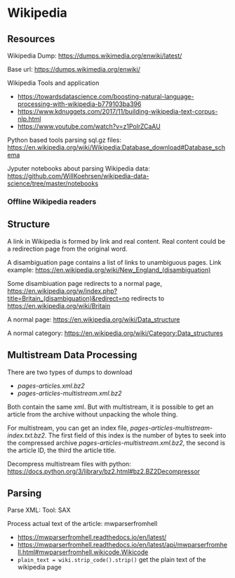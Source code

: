 # Wikipedia

## Resources

Wikipedia Dump: https://dumps.wikimedia.org/enwiki/latest/

Base url: https://dumps.wikimedia.org/enwiki/

Wikipedia Tools and application

- https://towardsdatascience.com/boosting-natural-language-processing-with-wikipedia-b779103ba396
- https://www.kdnuggets.com/2017/11/building-wikipedia-text-corpus-nlp.html
- https://www.youtube.com/watch?v=z1PolrZCaAU

Python based tools parsing sql.gz files: https://en.wikipedia.org/wiki/Wikipedia:Database_download#Database_schema

Jyputer notebooks about parsing Wikipedia data: https://github.com/WillKoehrsen/wikipedia-data-science/tree/master/notebooks

### Offline Wikipedia readers

## Structure

A link in Wikipedia is formed by link and real content. Real content could be a redirection page from the original word.

A disambiguation page contains a list of links to unambiguous pages. Link example: https://en.wikipedia.org/wiki/New_England_(disambiguation)

Some disambiuation page redirects to a normal page, https://en.wikipedia.org/w/index.php?title=Britain_(disambiguation)&redirect=no redirects to https://en.wikipedia.org/wiki/Britain

A normal page: https://en.wikipedia.org/wiki/Data_structure

A normal category: https://en.wikipedia.org/wiki/Category:Data_structures

## Multistream Data Processing

There are two types of dumps to download

- *pages-articles.xml.bz2*
- *pages-articles-multistream.xml.bz2*

Both contain the same xml. But with multistream, it is possible to get an article from the archive without unpacking the whole thing. 

For multistream, you can get an index file, *pages-articles-multistream-index.txt.bz2*. The first field of this index is the number of bytes to seek into the compressed archive *pages-articles-multistream.xml.bz2*, the second is the article ID, the third the article title.

Decompress multistream files with python: https://docs.python.org/3/library/bz2.html#bz2.BZ2Decompressor

## Parsing

Parse XML: Tool: SAX

Process actual text of the article: mwparserfromhell

- https://mwparserfromhell.readthedocs.io/en/latest/
- https://mwparserfromhell.readthedocs.io/en/latest/api/mwparserfromhell.html#mwparserfromhell.wikicode.Wikicode
- `plain_text = wiki.strip_code().strip()` get the plain text of the wikipedia page

